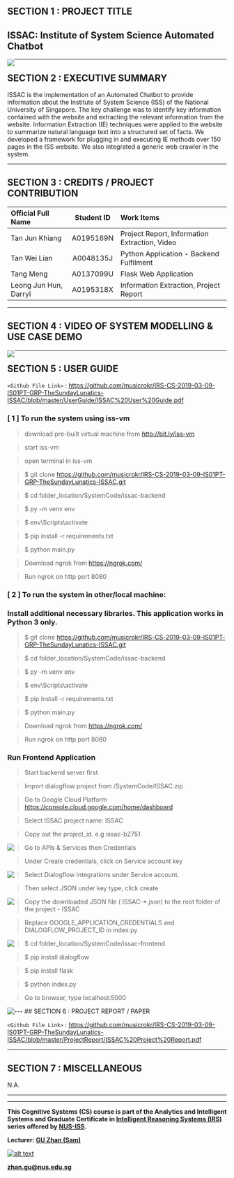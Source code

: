 
## SECTION 1 : PROJECT TITLE
## ISSAC: Institute of System Science Automated Chatbot

<img src="Miscellaneous/ISSACheader.png"
     style="float: left; margin-right: 0px;" />

---
## SECTION 2 : EXECUTIVE SUMMARY

ISSAC is the implementation of an Automated Chatbot to provide information about the Institute of System Science (ISS) of the National University of Singapore. The key challenge was to identify key information contained with the website and extracting the relevant information from the website. Information Extraction (IE) techniques were applied to the website to summarize natural language text into a structured set of facts. We developed a framework for plugging in and executing IE methods over 150 pages in the ISS website. We also integrated a generic web crawler in the system.

---
## SECTION 3 : CREDITS / PROJECT CONTRIBUTION

| Official Full Name  | Student ID  | Work Items | 
| :------------ |:---------------:| :-----| 
| Tan Jun Khiang | A0195169N | Project Report, Information Extraction, Video| 
| Tan Wei Lian | A0048135J | Python Application - Backend Fulfilment|
| Tang Meng | A0137099U | Flask Web Application |
| Leong Jun Hun, Darryl | A0195318X | Information Extraction, Project Report| 

---
## SECTION 4 : VIDEO OF SYSTEM MODELLING & USE CASE DEMO

<a href="https://youtu.be/1nXd9V-3M4E"><img src="Miscellaneous/ISSAC Video.PNG"
     style="float: left; margin-right: 0px;" /></a>

---
## SECTION 5 : USER GUIDE

`<Github File Link>` : <https://github.com/musicrokr/IRS-CS-2019-03-09-IS01PT-GRP-TheSundayLunatics-ISSAC/blob/master/UserGuide/ISSAC%20User%20Guide.pdf>

### [ 1 ] To run the system using iss-vm

> download pre-built virtual machine from http://bit.ly/iss-vm

> start iss-vm

> open terminal in iss-vm

> $ git clone https://github.com/musicrokr/IRS-CS-2019-03-09-IS01PT-GRP-TheSundayLunatics-ISSAC.git

> $ cd folder_location/SystemCode/issac-backend

> $ py -m venv env

> $ env\Scripts\activate

> $ pip install -r requirements.txt

> $ python main.py

> Download ngrok from https://ngrok.com/

> Run ngrok on http port 8080


### [ 2 ] To run the system in other/local machine:
### Install additional necessary libraries. This application works in Python 3 only.

> $ git clone https://github.com/musicrokr/IRS-CS-2019-03-09-IS01PT-GRP-TheSundayLunatics-ISSAC.git

> $ cd folder_location/SystemCode/issac-backend

> $ py -m venv env

> $ env\Scripts\activate

> $ pip install -r requirements.txt

> $ python main.py

> Download ngrok from https://ngrok.com/

> Run ngrok on http port 8080

### Run Frontend Application

> Start backend server first

> Import dialogflow project from /SystemCode/ISSAC.zip

> Go to Google Cloud Platform https://console.cloud.google.com/home/dashboard

> Select ISSAC project name: ISSAC

> Copy out the project_id. e.g issac-b2751
<img src="Miscellaneous/project_id.png" style="float: left; margin-right: 0px;" />

> Go to APIs & Services then Credentials

> Under Create credentials, click on Service account key
<img src="Miscellaneous/credential.png" style="float: left; margin-right: 0px;" />

> Select Dialogflow integrations under Service account.

> Then select JSON under key type, click create
<img src="Miscellaneous/credential2.png" style="float: left; margin-right: 0px;" />

> Copy the downloaded JSON file ( ISSAC-*.json) to the root folder of the project - ISSAC

>Replace GOOGLE_APPLICATION_CREDENTIALS and DIALOGFLOW_PROJECT_ID in index.py
<img src="Miscellaneous/update_in_code.png" style="float: left; margin-right: 0px;" />

>$ cd folder_location/SystemCode/issac-frontend

>$ pip install dialogflow

>$ pip install flask

>$ python index.py

> Go to browser, type localhost:5000
<img src="Miscellaneous/start.png" style="float: left; margin-right: 0px;" />
---
## SECTION 6 : PROJECT REPORT / PAPER

`<Github File Link>` : <https://github.com/musicrokr/IRS-CS-2019-03-09-IS01PT-GRP-TheSundayLunatics-ISSAC/blob/master/ProjectReport/ISSAC%20Project%20Report.pdf>

---
## SECTION 7 : MISCELLANEOUS

N.A.


---

---

**This Cognitive Systems (CS) course is part of the Analytics and Intelligent Systems and Graduate Certificate in [Intelligent Reasoning Systems (IRS)](https://www.iss.nus.edu.sg/stackable-certificate-programmes/intelligent-systems "Intelligent Reasoning Systems") series offered by [NUS-ISS](https://www.iss.nus.edu.sg "Institute of Systems Science, National University of Singapore").**

**Lecturer: [GU Zhan (Sam)](https://www.iss.nus.edu.sg/about-us/staff/detail/201/GU%20Zhan "GU Zhan (Sam)")**

[![alt text](https://www.iss.nus.edu.sg/images/default-source/About-Us/7.6.1-teaching-staff/sam-website.tmb-.png "Let's check Sam' profile page")](https://www.iss.nus.edu.sg/about-us/staff/detail/201/GU%20Zhan)

**zhan.gu@nus.edu.sg**
